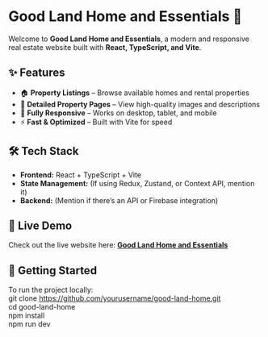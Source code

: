 # Good Land Home and Essentials 🏡  

Welcome to **Good Land Home and Essentials**, a modern and responsive real estate website built with **React, TypeScript, and Vite**.  

## ✨ Features  
- 🏠 **Property Listings** – Browse available homes and rental properties  
- 📄 **Detailed Property Pages** – View high-quality images and descriptions  
- 📱 **Fully Responsive** – Works on desktop, tablet, and mobile  
- ⚡ **Fast & Optimized** – Built with Vite for speed  

## 🛠️ Tech Stack  
- **Frontend:** React + TypeScript + Vite  
- **State Management:** (If using Redux, Zustand, or Context API, mention it)  
- **Backend:** (Mention if there’s an API or Firebase integration)  

## 🚀 Live Demo  
Check out the live website here: **[Good Land Home and Essentials]({https://tianxiao01.github.io/GOOD-LAND-website-/})**  

## 📌 Getting Started  
To run the project locally:  
git clone https://github.com/yourusername/good-land-home.git  
cd good-land-home  
npm install  
npm run dev  
